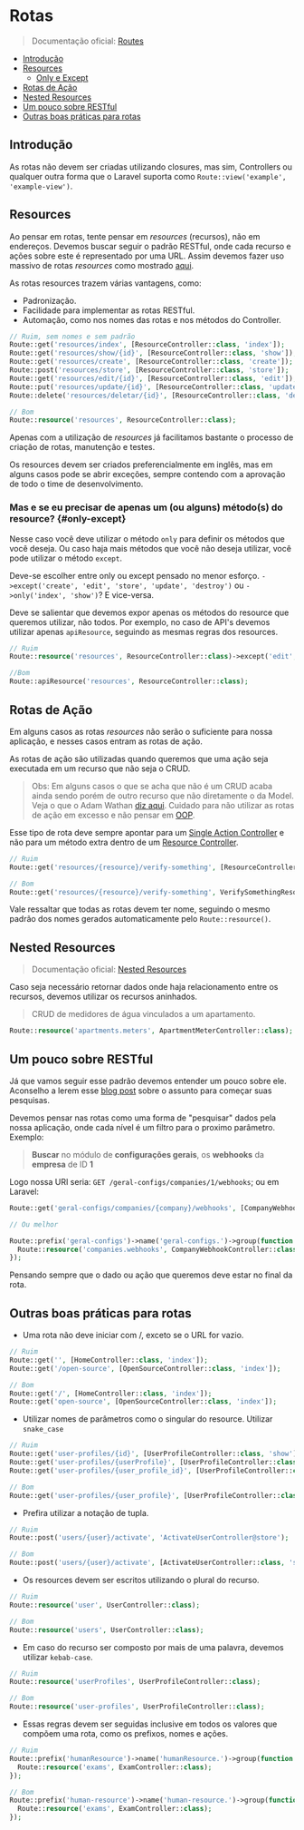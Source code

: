 # Rotas

> Documentação oficial: [Routes](https://laravel.com/docs/routing)

- [Introdução](#introdução)
- [Resources](#resources)
  - [Only e Except](#only-except)
- [Rotas de Ação](#rotas-de-ação)
- [Nested Resources](#nested-resources)
- [Um pouco sobre RESTful](#um-pouco-sobre-restful)
- [Outras boas práticas para rotas](#outras-boas-práticas-para-rotas)

## Introdução

As rotas não devem ser criadas utilizando closures, mas sim, Controllers ou qualquer outra forma que o Laravel suporta como `Route::view('example', 'example-view')`.

## Resources

Ao pensar em rotas, tente pensar em _resources_ (recursos), não em endereços. Devemos buscar seguir o padrão RESTful, onde cada recurso e ações sobre este é representado por uma URL. Assim devemos fazer uso massivo de rotas _resources_ como mostrado [aqui](https://laravel.com/docs/controllers#resource-controllers).

As rotas resources trazem várias vantagens, como:

- Padronização.
- Facilidade para implementar as rotas RESTful.
- Automação, como nos nomes das rotas e nos métodos do Controller.

```php
// Ruim, sem nomes e sem padrão
Route::get('resources/index', [ResourceController::class, 'index']);
Route::get('resources/show/{id}', [ResourceController::class, 'show']);
Route::get('resources/create', [ResourceController::class, 'create']);
Route::post('resources/store', [ResourceController::class, 'store']);
Route::get('resources/edit/{id}', [ResourceController::class, 'edit']);
Route::put('resources/update/{id}', [ResourceController::class, 'update']);
Route::delete('resources/deletar/{id}', [ResourceController::class, 'destroy']);

// Bom
Route::resource('resources', ResourceController::class);
```

Apenas com a utilização de _resources_ já facilitamos bastante o processo de criação de rotas, manutenção e testes.

Os resources devem ser criados preferencialmente em inglês, mas em alguns casos pode se abrir exceções, sempre contendo com a aprovação de todo o time de desenvolvimento.

### Mas e se eu precisar de apenas um (ou alguns) método(s) do resource? {#only-except}

Nesse caso você deve utilizar o método `only` para definir os métodos que você deseja. Ou caso haja mais métodos que você não deseja utilizar, você pode utilizar o método `except`.

Deve-se escolher entre only ou except pensado no menor esforço. `->except('create', 'edit', 'store', 'update', 'destroy')` ou `->only('index', 'show')`? E vice-versa.

Deve se salientar que devemos expor apenas os métodos do resource que queremos utilizar, não todos. Por exemplo, no caso de API's devemos utilizar apenas `apiResource`, seguindo as mesmas regras dos resources.

```php
// Ruim
Route::resource('resources', ResourceController::class)->except('edit', 'create');

//Bom
Route::apiResource('resources', ResourceController::class);
```

## Rotas de Ação

Em alguns casos as rotas _resources_ não serão o suficiente para nossa aplicação, e nesses casos entram as rotas de ação.

As rotas de ação são utilizadas quando queremos que uma ação seja executada em um recurso que não seja o CRUD.

> Obs: Em alguns casos o que se acha que não é um CRUD acaba ainda sendo porém de outro recurso que não diretamente o da Model. Veja o que o Adam Wathan [diz aqui](https://www.youtube.com/watch?v=MF0jFKvS4SI). Cuidado para não utilizar as rotas de ação em excesso e não pensar em [OOP](https://en.wikipedia.org/wiki/Object-oriented_programming).

Esse tipo de rota deve sempre apontar para um [Single Action Controller](https://laravel.com/docs/controllers#single-action-controllers) e não para um método extra dentro de um [Resource Controller](https://laravel.com/docs/controllers#resource-controllers).

```php
// Ruim
Route::get('resources/{resource}/verify-something', [ResourceController::class, 'verifySomething']);

// Bom
Route::get('resources/{resource}/verify-something', VerifySomethingResourceController::class)->name('resources.verify-something');
```

Vale ressaltar que todas as rotas devem ter nome, seguindo o mesmo padrão dos nomes gerados automaticamente pelo `Route::resource()`.

## Nested Resources

> Documentação oficial: [Nested Resources](https://laravel.com/docs/controllers#restful-nested-resources)

Caso seja necessário retornar dados onde haja relacionamento entre os recursos, devemos utilizar os recursos aninhados.

> CRUD de medidores de água vinculados a um apartamento.

```php
Route::resource('apartments.meters', ApartmentMeterController::class);
```

## Um pouco sobre RESTful

Já que vamos seguir esse padrão devemos entender um pouco sobre ele. Aconselho a lerem esse [blog post](https://www.brunobrito.net.br/api-restful-boas-praticas/) sobre o assunto para começar suas pesquisas.

Devemos pensar nas rotas como uma forma de "pesquisar" dados pela nossa aplicação, onde cada nível é um filtro para o proximo parâmetro. Exemplo:

> **Buscar** no módulo de **configurações gerais**, os **webhooks** da **empresa** de ID **1**

Logo nossa URI seria: `GET /geral-configs/companies/1/webhooks`; ou em Laravel:

```php
Route::get('geral-configs/companies/{company}/webhooks', [CompanyWebhookController::class, 'index']);

// Ou melhor

Route::prefix('geral-configs')->name('geral-configs.')->group(function () {
  Route::resource('companies.webhooks', CompanyWebhookController::class);
});

```

Pensando sempre que o dado ou ação que queremos deve estar no final da rota.

## Outras boas práticas para rotas

- Uma rota não deve iniciar com /, exceto se o URL for vazio.

```php
// Ruim
Route::get('', [HomeController::class, 'index']);
Route::get('/open-source', [OpenSourceController::class, 'index']);

// Bom
Route::get('/', [HomeController::class, 'index']);
Route::get('open-source', [OpenSourceController::class, 'index']);
```

- Utilizar nomes de parâmetros como o singular do resource. Utilizar `snake_case`

```php
// Ruim
Route::get('user-profiles/{id}', [UserProfileController::class, 'show']);
Route::get('user-profiles/{userProfile}', [UserProfileController::class, 'show']);
Route::get('user-profiles/{user_profile_id}', [UserProfileController::class, 'show']);

// Bom
Route::get('user-profiles/{user_profile}', [UserProfileController::class, 'show']);
```

- Prefira utilizar a notação de tupla.

```php
// Ruim
Route::post('users/{user}/activate', 'ActivateUserController@store');

// Bom
Route::post('users/{user}/activate', [ActivateUserController::class, 'store']);
```

- Os resources devem ser escritos utilizando o plural do recurso.

```php
// Ruim
Route::resource('user', UserController::class);

// Bom
Route::resource('users', UserController::class);
```

- Em caso do recurso ser composto por mais de uma palavra, devemos utilizar `kebab-case`.

```php
// Ruim
Route::resource('userProfiles', UserProfileController::class);

// Bom
Route::resource('user-profiles', UserProfileController::class);
```

- Essas regras devem ser seguidas inclusive em todos os valores que compõem uma rota, como os prefixos, nomes e ações.

```php
// Ruim
Route::prefix('humanResource')->name('humanResource.')->group(function () {
  Route::resource('exams', ExamController::class);
});

// Bom
Route::prefix('human-resource')->name('human-resource.')->group(function () {
  Route::resource('exams', ExamController::class);
});
```
